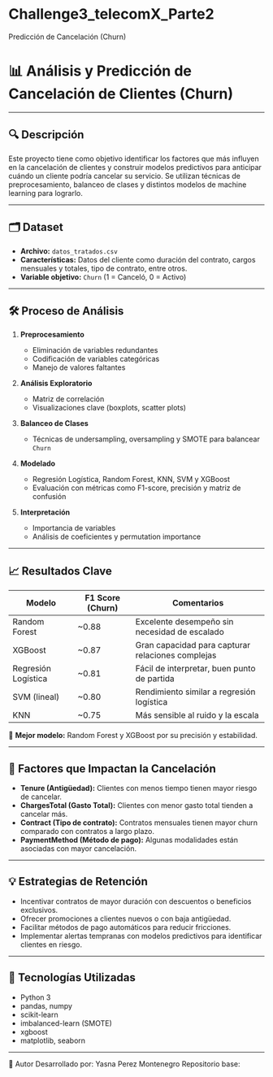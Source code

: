 # Challenge3_telecomX_Parte2
 Predicción de Cancelación (Churn)
# 📊 Análisis y Predicción de Cancelación de Clientes (Churn)

---

## 🔍 Descripción

Este proyecto tiene como objetivo identificar los factores que más influyen en la cancelación de clientes y construir modelos predictivos para anticipar cuándo un cliente podría cancelar su servicio. Se utilizan técnicas de preprocesamiento, balanceo de clases y distintos modelos de machine learning para lograrlo.

---

## 🗂 Dataset

- **Archivo:** `datos_tratados.csv`  
- **Características:** Datos del cliente como duración del contrato, cargos mensuales y totales, tipo de contrato, entre otros.  
- **Variable objetivo:** `Churn` (1 = Canceló, 0 = Activo)

---

## 🛠 Proceso de Análisis

1. **Preprocesamiento**  
   - Eliminación de variables redundantes  
   - Codificación de variables categóricas  
   - Manejo de valores faltantes  

2. **Análisis Exploratorio**  
   - Matriz de correlación  
   - Visualizaciones clave (boxplots, scatter plots)

3. **Balanceo de Clases**  
   - Técnicas de undersampling, oversampling y SMOTE para balancear `Churn`

4. **Modelado**  
   - Regresión Logística, Random Forest, KNN, SVM y XGBoost  
   - Evaluación con métricas como F1-score, precisión y matriz de confusión

5. **Interpretación**  
   - Importancia de variables  
   - Análisis de coeficientes y permutation importance

---

## 📈 Resultados Clave

| Modelo              | F1 Score (Churn) | Comentarios                                   |
|---------------------|------------------|-----------------------------------------------|
| Random Forest       | ~0.88            | Excelente desempeño sin necesidad de escalado |
| XGBoost             | ~0.87            | Gran capacidad para capturar relaciones complejas |
| Regresión Logística | ~0.81            | Fácil de interpretar, buen punto de partida    |
| SVM (lineal)        | ~0.80            | Rendimiento similar a regresión logística      |
| KNN                 | ~0.75            | Más sensible al ruido y la escala               |

🔹 **Mejor modelo:** Random Forest y XGBoost por su precisión y estabilidad.

---

## 🔑 Factores que Impactan la Cancelación

- **Tenure (Antigüedad):** Clientes con menos tiempo tienen mayor riesgo de cancelar.  
- **ChargesTotal (Gasto Total):** Clientes con menor gasto total tienden a cancelar más.  
- **Contract (Tipo de contrato):** Contratos mensuales tienen mayor churn comparado con contratos a largo plazo.  
- **PaymentMethod (Método de pago):** Algunas modalidades están asociadas con mayor cancelación.

---

## 💡 Estrategias de Retención

- Incentivar contratos de mayor duración con descuentos o beneficios exclusivos.  
- Ofrecer promociones a clientes nuevos o con baja antigüedad.  
- Facilitar métodos de pago automáticos para reducir fricciones.  
- Implementar alertas tempranas con modelos predictivos para identificar clientes en riesgo.

---

## 🚀 Tecnologías Utilizadas

- Python 3  
- pandas, numpy  
- scikit-learn  
- imbalanced-learn (SMOTE)  
- xgboost  
- matplotlib, seaborn  

---



📌 Autor
Desarrollado por: Yasna Perez Montenegro
Repositorio base: 









